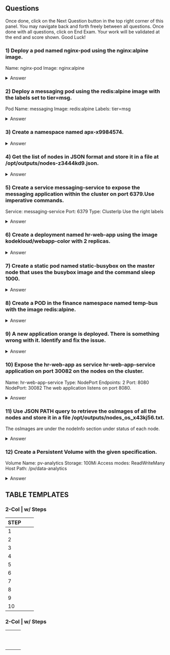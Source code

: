 ## Questions

Once done, click on the Next Question button in the top right corner of this panel.
You may navigate back and forth freely between all questions. Once done with all questions, click on End Exam.
Your work will be validated at the end and score shown.
Good Luck!

### 1) Deploy a pod named nginx-pod using the nginx:alpine image.
Name: nginx-pod
Image: nginx:alpine
<details> 
  <summary markdown="span">Answer</summary>

    k run nginx-pod --image=nginx:alpine
</details>

### 2) Deploy a messaging pod using the redis:alpine image with the labels set to tier=msg.
Pod Name: messaging
Image: redis:alpine
Labels: tier=msg
<details>
  <summary markdown="span">Answer</summary>

     k run messaging --image=redis:alpine -l tier=msg
</details>

### 3) Create a namespace named apx-x9984574.
<details>
  <summary markdown="span">Answer</summary>

    k create ns apx-x9984574
</details>

### 4) Get the list of nodes in JSON format and store it in a file at /opt/outputs/nodes-z3444kd9.json.
<details>
  <summary markdown="span">Answer</summary>

    k get nodes -ojson > /opt/outputs/nodes-z3444kd9.json
</details>

### 5) Create a service messaging-service to expose the messaging application within the cluster on port 6379.Use imperative commands.
Service: messaging-service
Port: 6379
Type: ClusterIp
Use the right labels
<details>
  <summary markdown="span">Answer</summary>

     k expose pod/messaging --type=ClusterIP --port=6379 --name=messaging-service
</details>

### 6) Create a deployment named hr-web-app using the image kodekloud/webapp-color with 2 replicas.
<details>
  <summary markdown="span">Answer</summary>

    k create deploy hr-web-app --image=kodekloud/webapp-color $d | sed "s/.*replicas: 1/  replicas: 2/"
    k create deploy hr-web-app --image=kodekloud/webapp-color && k scale deploy/hr-web-app --replicas=2    
</details>

### 7) Create a static pod named static-busybox on the master node that uses the busybox image and the command sleep 1000.
<details>
  <summary markdown="span">Answer</summary>

     k run static-busybox --image=busybox $d --command -- /bin/sh -c "sleep 100" > /etc/kubernetes/manifests/static-busybox.yaml
</details>

### 8) Create a POD in the finance namespace named temp-bus with the image redis:alpine.
<details>
  <summary markdown="span">Answer</summary>

    k run temp-bus --image=redis:alpine -n=finance
</details>

### 9) A new application orange is deployed. There is something wrong with it. Identify and fix the issue.
<details>
  <summary markdown="span">Answer</summary>

    root@controlplane:~# k get all | grep orange
    pod/orange                        0/1     Init:CrashLoopBackOff   1          7s

    ==> Init container had "sleeeeeep" in it
    
    apiVersion: v1
    kind: Pod
    metadata:
      creationTimestamp: "2021-08-22T20:46:34Z"
      name: orange
      namespace: default
      resourceVersion: "6675"
      uid: d1276d39-9072-420a-82c1-5b4898e1e3dc
    spec:
      containers:
      - command:
        - sh
        - -c
        - echo The app is running! && sleep 3600
        image: busybox:1.28
        imagePullPolicy: IfNotPresent
        name: orange-container
        resources: {}
        terminationMessagePath: /dev/termination-log
        terminationMessagePolicy: File
        volumeMounts:
        - mountPath: /var/run/secrets/kubernetes.io/serviceaccount
          name: default-token-kzhnd
          readOnly: true
      dnsPolicy: ClusterFirst
      enableServiceLinks: true
      initContainers:
      - command:
        - sh
        - -c
        - sleeeeeep 2;
        image: busybox
        imagePullPolicy: Always
        name: init-myservice
        resources: {}
        terminationMessagePath: /dev/termination-log
        terminationMessagePolicy: File
        volumeMounts:
        - mountPath: /var/run/secrets/kubernetes.io/serviceaccount
          name: default-token-kzhnd
          readOnly: true
      nodeName: controlplane
      preemptionPolicy: PreemptLowerPriority
      priority: 0
      restartPolicy: Always
      schedulerName: default-scheduler
      securityContext: {}
      serviceAccount: default
      serviceAccountName: default
      terminationGracePeriodSeconds: 30
      tolerations:
      - effect: NoExecute
        key: node.kubernetes.io/not-ready
        operator: Exists
        tolerationSeconds: 300
      - effect: NoExecute
        key: node.kubernetes.io/unreachable
        operator: Exists
        tolerationSeconds: 300
      volumes:
      - name: default-token-kzhnd
        secret:
          defaultMode: 420
          secretName: default-token-kzhnd
    status:
      conditions:
      - lastProbeTime: null
        lastTransitionTime: "2021-08-22T20:46:34Z"
        message: 'containers with incomplete status: [init-myservice]'
        reason: ContainersNotInitialized
        status: "False"
        type: Initialized
      - lastProbeTime: null
        lastTransitionTime: "2021-08-22T20:46:34Z"
        message: 'containers with unready status: [orange-container]'
        reason: ContainersNotReady
        status: "False"
        type: Ready
      - lastProbeTime: null
        lastTransitionTime: "2021-08-22T20:46:34Z"
        message: 'containers with unready status: [orange-container]'
        reason: ContainersNotReady
        status: "False"
        type: ContainersReady
      - lastProbeTime: null
        lastTransitionTime: "2021-08-22T20:46:34Z"
        status: "True"
        type: PodScheduled
      containerStatuses:
      - image: busybox:1.28
        imageID: ""
        lastState: {}
        name: orange-container
        ready: false
        restartCount: 0
        started: false
        state:
          waiting:
            reason: PodInitializing
      hostIP: 10.32.105.9
      initContainerStatuses:
      - containerID: docker://a5f808048a7e29ab945ca326e8e66611f124822608c480c43a2cb97ce6c110e6
        image: busybox:latest
        imageID: docker-pullable://busybox@sha256:b37dd066f59a4961024cf4bed74cae5e68ac26b48807292bd12198afa3ecb778
        lastState:
          terminated:
            containerID: docker://a5f808048a7e29ab945ca326e8e66611f124822608c480c43a2cb97ce6c110e6
            exitCode: 127
            finishedAt: "2021-08-22T20:49:57Z"
            reason: Error
            startedAt: "2021-08-22T20:49:57Z"
        name: init-myservice
        ready: false
        restartCount: 5
        state:
          waiting:
            message: back-off 2m40s restarting failed container=init-myservice pod=orange_default(d1276d39-9072-420a-82c1-5b4898e1e3dc)
            reason: CrashLoopBackOff
      phase: Pending
      podIP: 10.244.0.12
      podIPs:
      - ip: 10.244.0.12
</details>

### 10) Expose the hr-web-app as service hr-web-app-service application on port 30082 on the nodes on the cluster.
Name: hr-web-app-service
Type: NodePort
Endpoints: 2
Port: 8080
NodePort: 30082
The web application listens on port 8080.
<details>
  <summary markdown="span">Answer</summary>

    NOTE - Manually added in NodePort 30082 here

    root@controlplane:~# k expose deploy/hr-web-app --type=NodePort --name=hr-web-app-service --port=8080 $d 
    apiVersion: v1
    kind: Service
    metadata:
      creationTimestamp: null
      labels:
        app: hr-web-app
      name: hr-web-app-service
    spec:
      ports:
      - port: 8080
        protocol: TCP
        nodePort: 30082
        targetPort: 8080
      selector:
        app: hr-web-app
      type: NodePort
    status:
      loadBalancer: {}

    
service/hr-web-app-service created
root@controlplane:~# k get ep
NAME                 ENDPOINTS                         AGE
hr-web-app-service   10.244.0.6:8080,10.244.0.7:8080   7s
kubernetes           10.32.105.9:6443                  91m
messaging            10.244.0.5:6379                   20m
root@controlplane:~# k get pod
NAME                          READY   STATUS             RESTARTS   AGE
hr-web-app-99dfd4c9d-2pvst    1/1     Running            0          17m
hr-web-app-99dfd4c9d-vkmdb    1/1     Running            0          17m
messaging                     1/1     Running            0          25m
nginx-pod                     1/1     Running            0          26m
orange                        1/1     Running            0          5m19s
static-busybox-controlplane   0/1     CrashLoopBackOff   5          13m
root@controlplane:~# k get pod -owide | grep hr-web-app
hr-web-app-99dfd4c9d-2pvst    1/1     Running            0          17m     10.244.0.6    controlplane   <none>           <none>
hr-web-app-99dfd4c9d-vkmdb    1/1     Running            0          17m     10.244.0.7    controlplane   <none>           <none>
</details>

### 11) Use JSON PATH query to retrieve the osImages of all the nodes and store it in a file /opt/outputs/nodes_os_x43kj56.txt.
The osImages are under the nodeInfo section under status of each node. 
<details>
  <summary markdown="span">Answer</summary>

    root@controlplane:~# k get nodes -ocustom-columns=:.status.nodeInfo.osImage | xargs | tee /opt/outputs/nodes_os_x43kj56.txt
    Ubuntu 18.04.5 LTS
</details>

### 12) Create a Persistent Volume with the given specification.
Volume Name: pv-analytics
Storage: 100Mi
Access modes: ReadWriteMany
Host Path: /pv/data-analytics
<details>
  <summary markdown="span">Answer</summary>


kind: PersistentVolume
apiVersion:  v1
metadata: 
    name: pv-analytics
spec:
    accessModes: [ReadWriteMany]
    hostPath:
        path: "/pv/data-analytics"
    capacity: 
        storage: 100Mi

</details>

## TABLE TEMPLATES


### 2-Col | w/ Steps
| STEP  |               |               |       
| ----- | ------------- | ------------- |
| 1     |               |               |               
| 2     |               |               |               
| 3     |               |               |               
| 4     |               |               |               
| 5     |               |               |               
| 6     |               |               |               
| 7     |               |               |               
| 8     |               |               |               
| 9     |               |               |               
| 10    |               |               |               


### 2-Col | w/ Steps
|       |               |               |       
| ----- | ------------- | ------------- |
|       |               |               |               
|       |               |               |               
|       |               |               |               
|       |               |               |               
|       |               |               |               
|       |               |               |               
|       |               |               |               
|       |               |               |               
|       |               |               |               
|       |               |               |  
